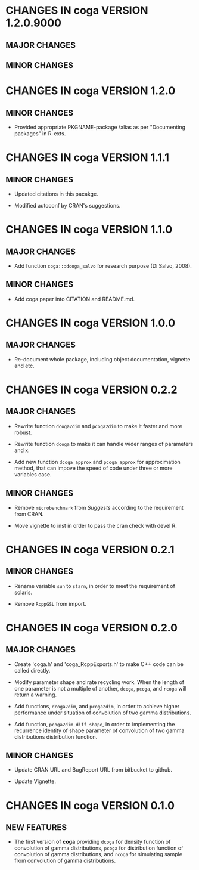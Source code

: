 # CHANGES IN coga VERSION 1.2.0.9000

## MAJOR CHANGES


## MINOR CHANGES



# CHANGES IN coga VERSION 1.2.0

## MINOR CHANGES

* Provided appropriate PKGNAME-package \alias as per "Documenting packages" in R-exts.


# CHANGES IN coga VERSION 1.1.1

## MINOR CHANGES

* Updated citations in this pacakge.

* Modified autoconf by CRAN's suggestions.


# CHANGES IN coga VERSION 1.1.0

## MAJOR CHANGES

* Add function `coga:::dcoga_salvo` for research purpose (Di Salvo, 2008).

## MINOR CHANGES

* Add coga paper into CITATION and README.md.


# CHANGES IN coga VERSION 1.0.0

## MAJOR CHANGES

* Re-document whole package, including object documentation, vignette and etc.


# CHANGES IN coga VERSION 0.2.2

## MAJOR CHANGES

* Rewrite function `dcoga2dim` and `pcoga2dim` to make it faster and more robust.

* Rewrite function `dcoga` to make it can handle wider ranges of parameters and x.

* Add new function `dcoga_approx` and `pcoga_approx` for approximation method, that can impove the speed of code under three or more variables case.

## MINOR CHANGES

* Remove `microbenchmark` from *Suggests* according to the requirement from CRAN.

* Move vignette to inst in order to pass the cran check with devel R.


# CHANGES IN coga VERSION 0.2.1

## MINOR CHANGES

* Rename variable `sun` to `starn`, in order to meet the requirement of solaris.

* Remove `RcppGSL` from import.

# CHANGES IN coga VERSION 0.2.0

## MAJOR CHANGES

* Create 'coga.h' and 'coga_RcppExports.h' to make C++ code can be called directly.

* Modify parameter shape and rate recycling work. When the length of one parameter is not a multiple of another, `dcoga`, `pcoga`, and `rcoga` will return a warning.

* Add functions, `dcoga2dim`, and `pcoga2dim`, in order to achieve higher performance under situation of convolution of two gamma distributions.

* Add function, `pcoga2dim_diff_shape`, in order to implementing the recurrence identity of shape parameter of convolution of two gamma distributions distribution function.

## MINOR CHANGES

* Update CRAN URL and BugReport URL from bitbucket to github.

* Update Vignette.


# CHANGES IN coga VERSION 0.1.0

## NEW FEATURES

* The first version of **coga** providing `dcoga` for density function of convolution of gamma distributions, `pcoga` for distribution function of convolution of gamma distributions, and `rcoga` for simulating sample from convolution of gamma distributions.
